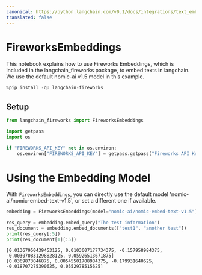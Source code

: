 ```yaml
---
canonical: https://python.langchain.com/v0.1/docs/integrations/text_embedding/fireworks
translated: false
---
```


# FireworksEmbeddings

This notebook explains how to use Fireworks Embeddings, which is included in the langchain_fireworks package, to embed texts in langchain. We use the default nomic-ai v1.5 model in this example.

```python
%pip install -qU langchain-fireworks
```

## Setup

```python
from langchain_fireworks import FireworksEmbeddings
```

```python
import getpass
import os

if "FIREWORKS_API_KEY" not in os.environ:
    os.environ["FIREWORKS_API_KEY"] = getpass.getpass("Fireworks API Key:")
```

# Using the Embedding Model

With `FireworksEmbeddings`, you can directly use the default model 'nomic-ai/nomic-embed-text-v1.5', or set a different one if available.

```python
embedding = FireworksEmbeddings(model="nomic-ai/nomic-embed-text-v1.5")
```

```python
res_query = embedding.embed_query("The test information")
res_document = embedding.embed_documents(["test1", "another test"])
print(res_query[:5])
print(res_document[1][:5])
```

```output
[0.01367950439453125, 0.0103607177734375, -0.157958984375, -0.003070831298828125, 0.05926513671875]
[0.0369873046875, 0.00545501708984375, -0.179931640625, -0.018707275390625, 0.0552978515625]
```